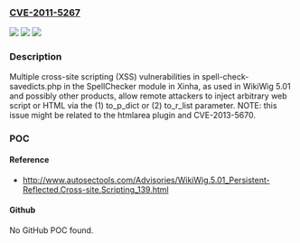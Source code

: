 ### [CVE-2011-5267](https://cve.mitre.org/cgi-bin/cvename.cgi?name=CVE-2011-5267)
![](https://img.shields.io/static/v1?label=Product&message=n%2Fa&color=blue)
![](https://img.shields.io/static/v1?label=Version&message=n%2Fa&color=blue)
![](https://img.shields.io/static/v1?label=Vulnerability&message=n%2Fa&color=brighgreen)

### Description

Multiple cross-site scripting (XSS) vulnerabilities in spell-check-savedicts.php in the SpellChecker module in Xinha, as used in WikiWig 5.01 and possibly other products, allow remote attackers to inject arbitrary web script or HTML via the (1) to_p_dict or (2) to_r_list parameter.  NOTE: this issue might be related to the htmlarea plugin and CVE-2013-5670.

### POC

#### Reference
- http://www.autosectools.com/Advisories/WikiWig.5.01_Persistent-Reflected.Cross-site.Scripting_139.html

#### Github
No GitHub POC found.

